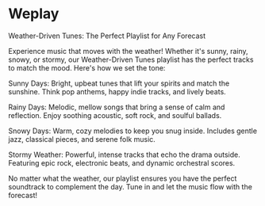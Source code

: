 # Weplay
Weather-Driven Tunes: The Perfect Playlist for Any Forecast

Experience music that moves with the weather! Whether it's sunny, rainy, snowy, or stormy, our Weather-Driven Tunes playlist has the perfect tracks to match the mood. Here's how we set the tone:

Sunny Days: Bright, upbeat tunes that lift your spirits and match the sunshine. Think pop anthems, happy indie tracks, and lively beats.

Rainy Days: Melodic, mellow songs that bring a sense of calm and reflection. Enjoy soothing acoustic, soft rock, and soulful ballads.

Snowy Days: Warm, cozy melodies to keep you snug inside. Includes gentle jazz, classical pieces, and serene folk music.

Stormy Weather: Powerful, intense tracks that echo the drama outside. Featuring epic rock, electronic beats, and dynamic orchestral scores.

No matter what the weather, our playlist ensures you have the perfect soundtrack to complement the day. Tune in and let the music flow with the forecast!



